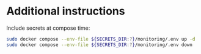 # Additional instructions

Include secrets at compose time:
```bash
sudo docker compose --env-file ${SECRETS_DIR:?}/monitoring/.env up -d
sudo docker compose --env-file ${SECRETS_DIR:?}/monitoring/.env down
```
